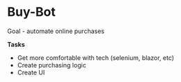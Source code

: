 # Buy-Bot
Goal - automate online purchases

__Tasks__
- Get more comfortable with tech (selenium, blazor, etc)
- Create purchasing logic
- Create UI
